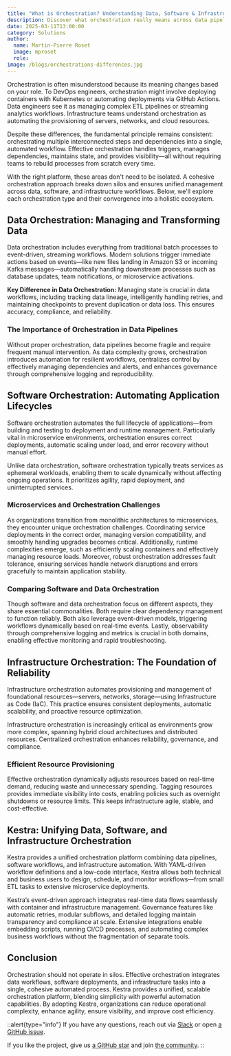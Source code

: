```yaml
---
title: "What is Orchestration? Understanding Data, Software & Infrastructure Orchestration"
description: Discover what orchestration really means across data pipelines, software lifecycles, and infrastructure automation.
date: 2025-03-11T13:00:00
category: Solutions
author:
  name: Martin-Pierre Roset
  image: mproset
  role:
image: /blogs/orchestrations-differences.jpg
---
```


Orchestration is often misunderstood because its meaning changes based on your role. To DevOps engineers, orchestration might involve deploying containers with Kubernetes or automating deployments via GitHub Actions. Data engineers see it as managing complex ETL pipelines or streaming analytics workflows. Infrastructure teams understand orchestration as automating the provisioning of servers, networks, and cloud resources.

Despite these differences, the fundamental principle remains consistent: orchestrating multiple interconnected steps and dependencies into a single, automated workflow. Effective orchestration handles triggers, manages dependencies, maintains state, and provides visibility—all without requiring teams to rebuild processes from scratch every time.

With the right platform, these areas don't need to be isolated. A cohesive orchestration approach breaks down silos and ensures unified management across data, software, and infrastructure workflows. Below, we'll explore each orchestration type and their convergence into a holistic ecosystem.

## Data Orchestration: Managing and Transforming Data

Data orchestration includes everything from traditional batch processes to event-driven, streaming workflows. Modern solutions trigger immediate actions based on events—like new files landing in Amazon S3 or incoming Kafka messages—automatically handling downstream processes such as database updates, team notifications, or microservice activations.

**Key Difference in Data Orchestration:** Managing state is crucial in data workflows, including tracking data lineage, intelligently handling retries, and maintaining checkpoints to prevent duplication or data loss. This ensures accuracy, compliance, and reliability.

### The Importance of Orchestration in Data Pipelines

Without proper orchestration, data pipelines become fragile and require frequent manual intervention. As data complexity grows, orchestration introduces automation for resilient workflows, centralizes control by effectively managing dependencies and alerts, and enhances governance through comprehensive logging and reproducibility.

## Software Orchestration: Automating Application Lifecycles

Software orchestration automates the full lifecycle of applications—from building and testing to deployment and runtime management. Particularly vital in microservice environments, orchestration ensures correct deployments, automatic scaling under load, and error recovery without manual effort.

Unlike data orchestration, software orchestration typically treats services as ephemeral workloads, enabling them to scale dynamically without affecting ongoing operations. It prioritizes agility, rapid deployment, and uninterrupted services.

### Microservices and Orchestration Challenges

As organizations transition from monolithic architectures to microservices, they encounter unique orchestration challenges. Coordinating service deployments in the correct order, managing version compatibility, and smoothly handling upgrades becomes critical. Additionally, runtime complexities emerge, such as efficiently scaling containers and effectively managing resource loads. Moreover, robust orchestration addresses fault tolerance, ensuring services handle network disruptions and errors gracefully to maintain application stability.

### Comparing Software and Data Orchestration

Though software and data orchestration focus on different aspects, they share essential commonalities. Both require clear dependency management to function reliably. Both also leverage event-driven models, triggering workflows dynamically based on real-time events. Lastly, observability through comprehensive logging and metrics is crucial in both domains, enabling effective monitoring and rapid troubleshooting.

## Infrastructure Orchestration: The Foundation of Reliability

Infrastructure orchestration automates provisioning and management of foundational resources—servers, networks, storage—using Infrastructure as Code (IaC). This practice ensures consistent deployments, automatic scalability, and proactive resource optimization.

Infrastructure orchestration is increasingly critical as environments grow more complex, spanning hybrid cloud architectures and distributed resources. Centralized orchestration enhances reliability, governance, and compliance.

### Efficient Resource Provisioning

Effective orchestration dynamically adjusts resources based on real-time demand, reducing waste and unnecessary spending. Tagging resources provides immediate visibility into costs, enabling policies such as overnight shutdowns or resource limits. This keeps infrastructure agile, stable, and cost-effective.

## Kestra: Unifying Data, Software, and Infrastructure Orchestration

Kestra provides a unified orchestration platform combining data pipelines, software workflows, and infrastructure automation. With YAML-driven workflow definitions and a low-code interface, Kestra allows both technical and business users to design, schedule, and monitor workflows—from small ETL tasks to extensive microservice deployments.

Kestra’s event-driven approach integrates real-time data flows seamlessly with container and infrastructure management. Governance features like automatic retries, modular subflows, and detailed logging maintain transparency and compliance at scale. Extensive integrations enable embedding scripts, running CI/CD processes, and automating complex business workflows without the fragmentation of separate tools.

## Conclusion

Orchestration should not operate in silos. Effective orchestration integrates data workflows, software deployments, and infrastructure tasks into a single, cohesive automated process. Kestra provides a unified, scalable orchestration platform, blending simplicity with powerful automation capabilities. By adopting Kestra, organizations can reduce operational complexity, enhance agility, ensure visibility, and improve cost efficiency.

::alert{type="info"}
If you have any questions, reach out via [Slack](https://kestra.io/slack) or open [a GitHub issue](https://github.com/kestra-io/kestra).

If you like the project, give us [a GitHub star](https://github.com/kestra-io/kestra) and join [the community](https://kestra.io/slack).
::
